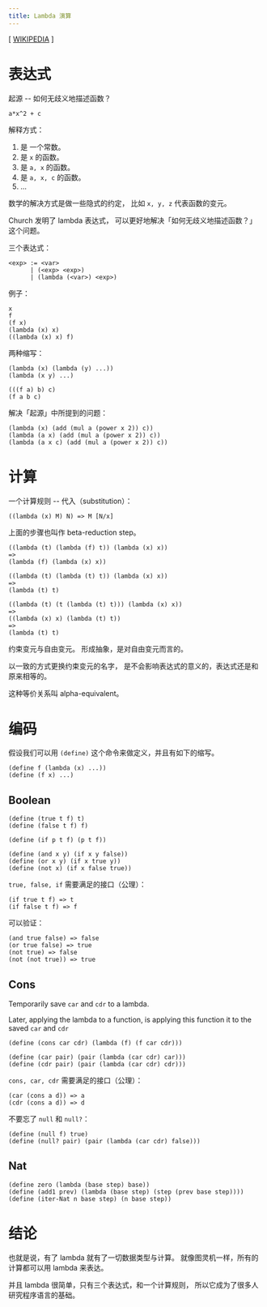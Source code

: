 ```yaml
---
title: Lambda 演算
---
```


[ [WIKIPEDIA](https://en.wikipedia.org/wiki/Lambda_calculus) ]

# 表达式

起源 -- 如何无歧义地描述函数？

```
a*x^2 + c
```

解释方式：

1. 是 一个常数。
2. 是 `x` 的函数。
3. 是 `a, x` 的函数。
4. 是 `a, x, c` 的函数。
5. ...

数学的解决方式是做一些隐式的约定，
比如 `x, y, z` 代表函数的变元。

Church 发明了 lambda 表达式，
可以更好地解决「如何无歧义地描述函数？」这个问题。

三个表达式：

```
<exp> := <var>
      | (<exp> <exp>)
      | (lambda (<var>) <exp>)
```

例子：

```
x
f
(f x)
(lambda (x) x)
((lambda (x) x) f)
```

两种缩写：

```
(lambda (x) (lambda (y) ...))
(lambda (x y) ...)
```

```
(((f a) b) c)
(f a b c)
```

解决「起源」中所提到的问题：

```
(lambda (x) (add (mul a (power x 2)) c))
(lambda (a x) (add (mul a (power x 2)) c))
(lambda (a x c) (add (mul a (power x 2)) c))
```

# 计算

一个计算规则 -- 代入（substitution）：

```
((lambda (x) M) N) => M [N/x]
```

上面的步骤也叫作 beta-reduction step。

```
((lambda (t) (lambda (f) t)) (lambda (x) x))
=>
(lambda (f) (lambda (x) x))

((lambda (t) (lambda (t) t)) (lambda (x) x))
=>
(lambda (t) t)

((lambda (t) (t (lambda (t) t))) (lambda (x) x))
=>
((lambda (x) x) (lambda (t) t))
=>
(lambda (t) t)
```

约束变元与自由变元。
形成抽象，是对自由变元而言的。

以一致的方式更换约束变元的名字，
是不会影响表达式的意义的，表达式还是和原来相等的。

这种等价关系叫 alpha-equivalent。

# 编码

假设我们可以用 `(define)` 这个命令来做定义，并且有如下的缩写。

```
(define f (lambda (x) ...))
(define (f x) ...)
```

## Boolean

```
(define (true t f) t)
(define (false t f) f)

(define (if p t f) (p t f))

(define (and x y) (if x y false))
(define (or x y) (if x true y))
(define (not x) (if x false true))
```

`true, false, if` 需要满足的接口（公理）：

```
(if true t f) => t
(if false t f) => f
```

可以验证：

```
(and true false) => false
(or true false) => true
(not true) => false
(not (not true)) => true
```

## Cons

Temporarily save `car` and `cdr` to a lambda.

Later, applying the lambda to a function,
is applying this function it to the saved `car` and `cdr`

```
(define (cons car cdr) (lambda (f) (f car cdr)))

(define (car pair) (pair (lambda (car cdr) car)))
(define (cdr pair) (pair (lambda (car cdr) cdr)))
```

`cons, car, cdr` 需要满足的接口（公理）：

```
(car (cons a d)) => a
(cdr (cons a d)) => d
```

不要忘了 `null` 和 `null?`：

```
(define (null f) true)
(define (null? pair) (pair (lambda (car cdr) false)))
```

## Nat

```
(define zero (lambda (base step) base))
(define (add1 prev) (lambda (base step) (step (prev base step))))
(define (iter-Nat n base step) (n base step))
```

# 结论

也就是说，有了 lambda 就有了一切数据类型与计算。
就像图灵机一样，所有的计算都可以用 lambda 来表达。

并且 lambda 很简单，只有三个表达式，和一个计算规则，
所以它成为了很多人研究程序语言的基础。
